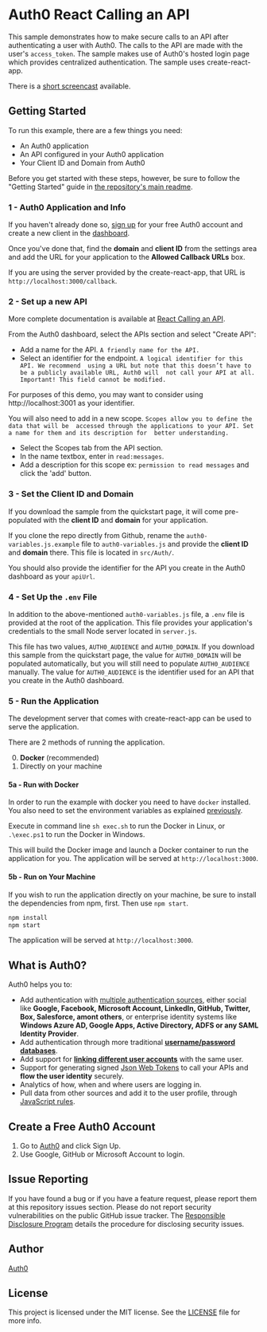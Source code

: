# Auth0 React Calling an API

This sample demonstrates how to make secure calls to an API after authenticating a user with Auth0. The calls to the API are made with the user's `access_token`. The sample makes use of Auth0's hosted login page which provides centralized authentication. The sample uses create-react-app.

There is a [short screencast](https://www.youtube.com/watch?v=ti2zMJm34Cw) available.

## Getting Started

To run this example, there are a few things you need:

* An Auth0 application
* An API configured in your Auth0 application
* Your Client ID and Domain from Auth0

Before you get started with these steps, however, be sure to follow the "Getting Started" guide
in [the repository's main readme](/README.md).

### 1 - Auth0 Application and Info

If you haven't already done so, [sign up](https://auth0.com) for your free Auth0 account and 
create a new client in the [dashboard](https://manage.auth0.com). 

Once you've done that, find the **domain** and **client ID** from the settings area and 
add the URL for your application to the **Allowed Callback URLs** box. 

If you are using the server provided by the create-react-app, 
that URL is `http://localhost:3000/callback`.

### 2 - Set up a new API

More complete documentation is available at [React Calling an API](https://auth0.com/docs/quickstart/spa/react/03-calling-an-api).

From the Auth0 dashboard, select the APIs section and select "Create API":

* Add a name for the API. `A friendly name for the API.`
* Select an identifier for the endpoint. `A logical identifier for this API. We recommend 
using a URL but note that this doesn’t have to be a publicly available URL, Auth0 will 
not call your API at all. Important! This field cannot be modified.`

For purposes of this demo, you may want to consider using http://localhost:3001 as your identifier.

You will also need to add in a new scope. `Scopes allow you to define the data that will be 
accessed through the applications to your API. Set a name for them and its description for 
better understanding.`

* Select the Scopes tab from the API section.
* In the name textbox, enter in `read:messages`.
* Add a description for this scope ex: `permission to read messages` and click the 'add' button.

### 3 - Set the Client ID and Domain

If you download the sample from the quickstart page, it will come pre-populated with the 
**client ID** and **domain** for your application. 

If you clone the repo directly from Github, rename the `auth0-variables.js.example` file 
to `auth0-variables.js` and provide the **client ID** and **domain** there. This file is located 
in `src/Auth/`.

You should also provide the identifier for the API you create in the Auth0 dashboard as your `apiUrl`.

### 4 - Set Up the `.env` File

In addition to the above-mentioned `auth0-variables.js` file, a `.env` file is provided at the root 
of the application. This file provides your application's credentials to the small Node server located 
in `server.js`.

This file has two values, `AUTH0_AUDIENCE` and `AUTH0_DOMAIN`. If you download this sample from the 
quickstart page, the value for `AUTH0_DOMAIN` will be populated automatically, but you will still 
need to populate `AUTH0_AUDIENCE` manually. The value for `AUTH0_AUDIENCE` is the identifier used for 
an API that you create in the Auth0 dashboard.

### 5 - Run the Application

The development server that comes with create-react-app can be used to serve the application.

There are 2 methods of running the application.

0. **Docker** (recommended)
0. Directly on your machine

#### 5a - Run with Docker

In order to run the example with docker you need to have `docker` installed. You also need to set 
the environment variables as explained [previously](#set-the-client-id-and-domain).

Execute in command line `sh exec.sh` to run the Docker in Linux, or `.\exec.ps1` to run the Docker in Windows.

This will build the Docker image and launch a Docker container to run the application for you.
The application will be served at `http://localhost:3000`.

#### 5b - Run on Your Machine

If you wish to run the application directly on your machine, be sure to install the dependencies
from npm, first. Then use `npm start`.

```bash
npm install
npm start
```

The application will be served at `http://localhost:3000`.

## What is Auth0?

Auth0 helps you to:

* Add authentication with [multiple authentication sources](https://docs.auth0.com/identityproviders), either social like **Google, Facebook, Microsoft Account, LinkedIn, GitHub, Twitter, Box, Salesforce, amont others**, or enterprise identity systems like **Windows Azure AD, Google Apps, Active Directory, ADFS or any SAML Identity Provider**.
* Add authentication through more traditional **[username/password databases](https://docs.auth0.com/mysql-connection-tutorial)**.
* Add support for **[linking different user accounts](https://docs.auth0.com/link-accounts)** with the same user.
* Support for generating signed [Json Web Tokens](https://docs.auth0.com/jwt) to call your APIs and **flow the user identity** securely.
* Analytics of how, when and where users are logging in.
* Pull data from other sources and add it to the user profile, through [JavaScript rules](https://docs.auth0.com/rules).

## Create a Free Auth0 Account

1. Go to [Auth0](https://auth0.com/signup) and click Sign Up.
2. Use Google, GitHub or Microsoft Account to login.

## Issue Reporting

If you have found a bug or if you have a feature request, please report them at this repository issues section. Please do not report security vulnerabilities on the public GitHub issue tracker. The [Responsible Disclosure Program](https://auth0.com/whitehat) details the procedure for disclosing security issues.

## Author

[Auth0](https://auth0.com)

## License

This project is licensed under the MIT license. See the [LICENSE](LICENSE.txt) file for more info.
